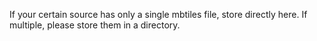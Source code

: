 If your certain source has only a single mbtiles file, store directly here.
If multiple, please store them in a directory.